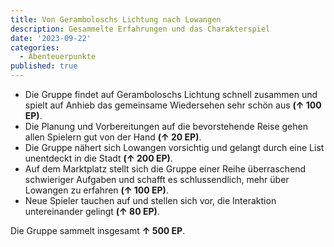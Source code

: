 ```yaml
---
title: Von Geramboloschs Lichtung nach Lowangen
description: Gesammelte Erfahrungen und das Charakterspiel
date: '2023-09-22'
categories:
  - Abenteuerpunkte
published: true
---
```


- Die Gruppe findet auf Geramboloschs Lichtung schnell zusammen und spielt auf Anhieb das gemeinsame Wiedersehen sehr schön aus **(↑ 100 EP)**.
- Die Planung und Vorbereitungen auf die bevorstehende Reise gehen allen Spielern gut von der Hand **(↑ 20 EP)**.
- Die Gruppe nähert sich Lowangen vorsichtig und gelangt durch eine List unentdeckt in die Stadt **(↑ 200 EP)**.
- Auf dem Marktplatz stellt sich die Gruppe einer Reihe überraschend schwieriger Aufgaben und schafft es schlussendlich, mehr über Lowangen zu erfahren **(↑ 100 EP)**.
- Neue Spieler tauchen auf und stellen sich vor, die Interaktion untereinander gelingt **(↑ 80 EP)**.

Die Gruppe sammelt insgesamt **↑ 500 EP**.
